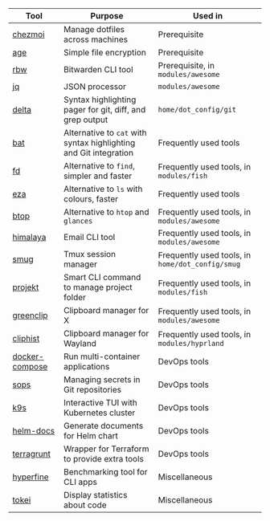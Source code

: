 | Tool                                                     | Purpose                                                           | Used in                                          |
|----------------------------------------------------------|-------------------------------------------------------------------|--------------------------------------------------|
| [chezmoi](https://github.com/twpayne/chezmoi)            | Manage dotfiles across machines                                   | Prerequisite                                     |
| [age](https://github.com/FiloSottile/age)                | Simple file encryption                                            | Prerequisite                                     |
| [rbw](https://github.com/dynamotn/rbw)                   | Bitwarden CLI tool                                                | Prerequisite, in `modules/awesome`               |
| [jq](https://github.com/stedolan/jq)                     | JSON processor                                                    | `modules/awesome`                                |
| [delta](https://github.com/dandavison/delta)             | Syntax highlighting pager for git, diff, and grep output          | `home/dot_config/git`                            |
| [bat](https://github.com/sharkdp/bat)                    | Alternative to `cat` with syntax highlighting and Git integration | Frequently used tools                            |
| [fd](https://github.com/sharkdp/fd)                      | Alternative to `find`, simpler and faster                         | Frequently used tools, in `modules/fish`         |
| [eza](https://github.com/eza-community/eza)              | Alternative to `ls` with colours, faster                          | Frequently used tools                            |
| [btop](https://github.com/aristocratos/btop)             | Alternative to `htop` and `glances`                               | Frequently used tools, in `modules/awesome`      |
| [himalaya](https://github.com/soywod/himalaya)           | Email CLI tool                                                    | Frequently used tools, in `modules/awesome`      |
| [smug](https://github.com/ivaaaan/smug)                  | Tmux session manager                                              | Frequently used tools, in `home/dot_config/smug` |
| [projekt](https://github.com/dynamotn/projekt)           | Smart CLI command to manage project folder                        | Frequently used tools, in `modules/fish`         |
| [greenclip](https://github.com/erebe/greenclip)          | Clipboard manager for X                                           | Frequently used tools, in `modules/awesome`      |
| [cliphist](https://github.com/sentriz/cliphist)          | Clipboard manager for Wayland                                     | Frequently used tools, in `modules/hyprland`     |
| [docker-compose](https://github.com/docker/compose)      | Run multi-container applications                                  | DevOps tools                                     |
| [sops](https://github.com/getsops/sops)                  | Managing secrets in Git repositories                              | DevOps tools                                     |
| [k9s](https://github.com/derailed/k9s)                   | Interactive TUI with Kubernetes cluster                           | DevOps tools                                     |
| [helm-docs](https://github.com/norwoodj/helm-docs)       | Generate documents for Helm chart                                 | DevOps tools                                     |
| [terragrunt](https://github.com/gruntwork-io/terragrunt) | Wrapper for Terraform to provide extra tools                      | DevOps tools                                     |
| [hyperfine](https://github.com/sharkdp/hyperfine)        | Benchmarking tool for CLI apps                                    | Miscellaneous                                    |
| [tokei](https://github.com/XAMPPRocky/tokei)             | Display statistics about code                                     | Miscellaneous                                    |
